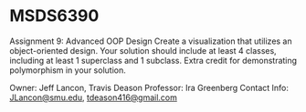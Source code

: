 # MSDS6390
Assignment 9:  Advanced OOP Design
Create a visualization that utilizes an object-oriented design.
Your solution should include at least 4 classes, including at 
least 1 superclass and 1 subclass. Extra credit for demonstrating
polymorphism in your solution.

Owner: Jeff Lancon, Travis Deason
Professor: Ira Greenberg
Contact Info: JLancon@smu.edu, tdeason416@gmail.com
